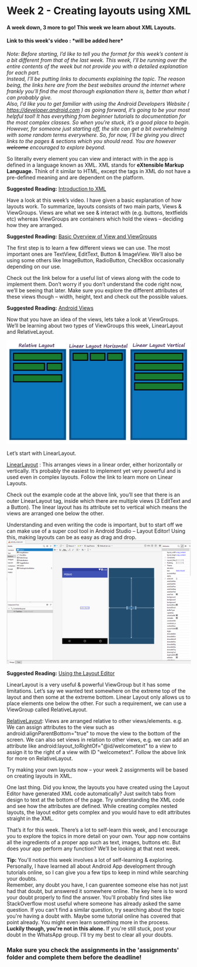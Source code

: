 # Week 2 - Creating layouts using XML

#### A week down, 3 more to go! This week we learn about XML Layouts.

#### Link to this week's video : \*will be added here\*


*Note: Before starting, I’d like to tell you the format for this week’s content is a bit different from that of the last week. This week, I’ll be running over the entire contents of the week but not provide you with a detailed explanation for each part. <br>
Instead, I’ll be putting links to documents explaining the topic. The reason being, the links here are from the best websites around the internet where frankly you’ll find the most thorough explanation there is, better than what I can probably give. <br>
Also, I’d like you to get familiar with using the Android Developers Website ( https://developer.android.com ) as going forward, it’s going to be your most helpful tool! It has everything from beginner tutorials to documentation for the most complex classes. So when you’re stuck, it’s a good place to begin.<br>
However, for someone just starting off, the site can get a bit overwhelming with some random terms everywhere. So, for now, I’ll be giving you direct links to the pages & sections which you should read. You are however ~~welcome~~ encouraged to explore beyond.*


So literally every element you can view and interact with in the app is defined in a language known as XML. XML stands for **eXtensible Markup Language.** Think of it similar to HTML, except the tags in XML do not have a pre-defined meaning and are dependent on the platform. 

**Suggested Reading:** [Introduction to XML](https://www.w3schools.com/xml/xml_whatis.asp)

Have a look at this week’s video. I have given a basic explanation of how layouts work.
To summarize, layouts consists of two main parts, Views & ViewGroups. Views are what we see & interact with (e.g. buttons, textfields etc) whereas ViewGroups are containers which hold the views – deciding how they are arranged.



**Suggested Reading:** [Basic Overview of View and ViewGroups](https://developer.android.com/guide/topics/ui/declaring-layout)

The first step is to learn a few different views we can use. The most important ones are TextView, EditText, Button & ImageView. We’ll also be using some others like ImageButton, RadioButton, CheckBox occasionally depending on our use. 

Check out the link below for a useful list of views along with the code to implement them. Don’t worry if you don’t understand the code right now, we’ll be seeing that later. Make sure you explore the different attributes of these views though – width, height, text and check out the possible values.

**Suggested Reading:** [Android Views](https://www.formget.com/android-views/) 

Now that you have an idea of the views, lets take a look at ViewGroups. We’ll be learning about two types of ViewGroups this week, LinearLayout and RelativeLayout. 

![Layouts](assets/layouts.jpg)

Let’s start with LinearLayout.

[LinearLayout](https://developer.android.com/guide/topics/ui/layout/linear) : This arranges views in a linear order, either horizontally or vertically. It’s probably the easiest to implement yet very powerful and is used even in complex layouts. Follow the link to learn more on Linear Layouts.

Check out the example code at the above link, you’ll see that there is an outer LinearLayout tag, inside which there are multiple views (3 EditText and a Button). The linear layout has its attribute set to vertical which means the views are arranged one below the other.

Understanding and even writing the code is important, but to start off we can make use of a super cool tool in Android Studio – Layout Editor! Using this, making layouts can be as easy as drag and drop. 
![Layout Editor](assets/gui.PNG)


**Suggested Reading:** [Using the Layout Editor](https://developer.android.com/studio/write/layout-editor)

LinearLayout is a very useful & powerful ViewGroup but it has some limitations. Let’s say we wanted text somewhere on the extreme top of the layout and then some at the extreme bottom. Linear Layout only allows us to place elements one below the other. For such a requirement, we can use a ViewGroup called RelativeLayout.

[RelativeLayout](https://developer.android.com/guide/topics/ui/layout/relative): Views are arranged relative to other views/elements. e.g. We can assign attributes to the view such as android:alignParentBottom="true" to move the view to the bottom of the screen. We can also set views in relation to other views, e.g. we can add an attribute like android:layout_toRightOf="@id/welcometext" to a view to assign it to the right of a view with ID "welcometext". Follow the above link for more on RelativeLayout.


Try making your own layouts now – your week 2 assignments will be based on creating layouts in XML.


One last thing. Did you know, the layouts you have created using the Layout Editor have generated XML code automatically? Just switch tabs from design to text at the bottom of the page. Try understanding the XML code and see how the attributes are defined. While creating complex nested layouts, the layout editor gets complex and you would have to edit attributes straight in the XML.

That’s it for this week. There’s a lot to self-learn this week, and I encourage you to explore the topics in more detail on your own. Your app now contains all the ingredients of a proper app such as text, images, buttons etc. But does your app perform any function? We’ll be looking at that next week.

**Tip:** You'll notice this week involves a lot of self-learning & exploring. Personally, I have learned all about Android App development through tutorials online, so I can give you a few tips to keep in mind while searching your doubts.<br>
Remember, any doubt you have, I can guarentee someone else has not just had that doubt, but answered it somewhere online. The key here is to word your doubt properly to find the answer. You'll probably find sites like StackOverflow most useful where someone has already asked the same question. If you can't find a similar question, try searching about the topic you're having a doubt with. Maybe some tutorial online has covered that point already. You might even learn something more in the process. <br>
**Luckily though, you're not in this alone.** If you're still stuck, post your doubt in the WhatsApp group. I'll try my best to clear all your doubts. 

### Make sure you check the assignments in the 'assignments' folder and complete them before the deadline!
